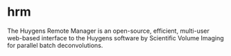 hrm
===

The Huygens Remote Manager is an open-source, efficient, multi-user web-based interface to the Huygens software by Scientific Volume Imaging for parallel batch deconvolutions.